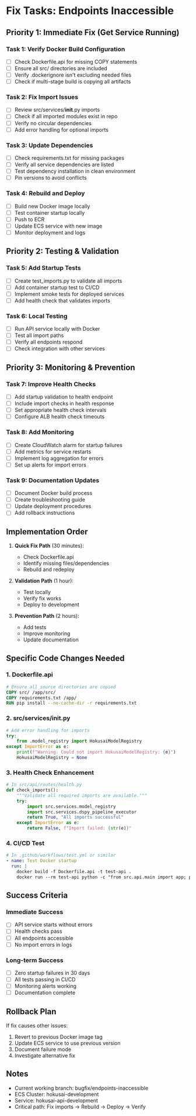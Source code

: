 # Fix Tasks: Endpoints Inaccessible

## Priority 1: Immediate Fix (Get Service Running)

### Task 1: Verify Docker Build Configuration
- [ ] Check Dockerfile.api for missing COPY statements
- [ ] Ensure all src/ directories are included
- [ ] Verify .dockerignore isn't excluding needed files
- [ ] Check if multi-stage build is copying all artifacts

### Task 2: Fix Import Issues
- [ ] Review src/services/__init__.py imports
- [ ] Check if all imported modules exist in repo
- [ ] Verify no circular dependencies
- [ ] Add error handling for optional imports

### Task 3: Update Dependencies
- [ ] Check requirements.txt for missing packages
- [ ] Verify all service dependencies are listed
- [ ] Test dependency installation in clean environment
- [ ] Pin versions to avoid conflicts

### Task 4: Rebuild and Deploy
- [ ] Build new Docker image locally
- [ ] Test container startup locally
- [ ] Push to ECR
- [ ] Update ECS service with new image
- [ ] Monitor deployment and logs

## Priority 2: Testing & Validation

### Task 5: Add Startup Tests
- [ ] Create test_imports.py to validate all imports
- [ ] Add container startup test to CI/CD
- [ ] Implement smoke tests for deployed services
- [ ] Add health check that validates imports

### Task 6: Local Testing
- [ ] Run API service locally with Docker
- [ ] Test all import paths
- [ ] Verify all endpoints respond
- [ ] Check integration with other services

## Priority 3: Monitoring & Prevention

### Task 7: Improve Health Checks
- [ ] Add startup validation to health endpoint
- [ ] Include import checks in health response
- [ ] Set appropriate health check intervals
- [ ] Configure ALB health check timeouts

### Task 8: Add Monitoring
- [ ] Create CloudWatch alarm for startup failures
- [ ] Add metrics for service restarts
- [ ] Implement log aggregation for errors
- [ ] Set up alerts for import errors

### Task 9: Documentation Updates
- [ ] Document Docker build process
- [ ] Create troubleshooting guide
- [ ] Update deployment procedures
- [ ] Add rollback instructions

## Implementation Order

1. **Quick Fix Path** (30 minutes):
   - Check Dockerfile.api
   - Identify missing files/dependencies
   - Rebuild and redeploy

2. **Validation Path** (1 hour):
   - Test locally
   - Verify fix works
   - Deploy to development

3. **Prevention Path** (2 hours):
   - Add tests
   - Improve monitoring
   - Update documentation

## Specific Code Changes Needed

### 1. Dockerfile.api
```dockerfile
# Ensure all source directories are copied
COPY src/ /app/src/
COPY requirements.txt /app/
RUN pip install --no-cache-dir -r requirements.txt
```

### 2. src/services/__init__.py
```python
# Add error handling for imports
try:
    from .model_registry import HokusaiModelRegistry
except ImportError as e:
    print(f"Warning: Could not import HokusaiModelRegistry: {e}")
    HokusaiModelRegistry = None
```

### 3. Health Check Enhancement
```python
# In src/api/routes/health.py
def check_imports():
    """Validate all required imports are available."""
    try:
        import src.services.model_registry
        import src.services.dspy_pipeline_executor
        return True, "All imports successful"
    except ImportError as e:
        return False, f"Import failed: {str(e)}"
```

### 4. CI/CD Test
```yaml
# In .github/workflows/test.yml or similar
- name: Test Docker startup
  run: |
    docker build -f Dockerfile.api -t test-api .
    docker run --rm test-api python -c "from src.api.main import app; print('Import successful')"
```

## Success Criteria

### Immediate Success
- [ ] API service starts without errors
- [ ] Health checks pass
- [ ] All endpoints accessible
- [ ] No import errors in logs

### Long-term Success
- [ ] Zero startup failures in 30 days
- [ ] All tests passing in CI/CD
- [ ] Monitoring alerts working
- [ ] Documentation complete

## Rollback Plan

If fix causes other issues:
1. Revert to previous Docker image tag
2. Update ECS service to use previous version
3. Document failure mode
4. Investigate alternative fix

## Notes

- Current working branch: bugfix/endpoints-inaccessible
- ECS Cluster: hokusai-development
- Service: hokusai-api-development
- Critical path: Fix imports → Rebuild → Deploy → Verify
